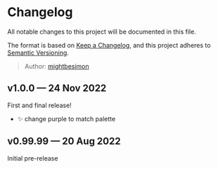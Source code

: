 # Changelog

All notable changes to this project will be documented in this file.

The format is based on [Keep a Changelog](https://keepachangelog.com/en/1.0.0/),
and this project adheres to [Semantic Versioning](https://semver.org/spec/v2.0.0.html).

> Author: [mightbesimon](https://github.com/mightbesimon)

## v1.0.0 — 24 Nov 2022

First and final release!

- ✨ change purple to match palette

## v0.99.99 — 20 Aug 2022

Initial pre-release
